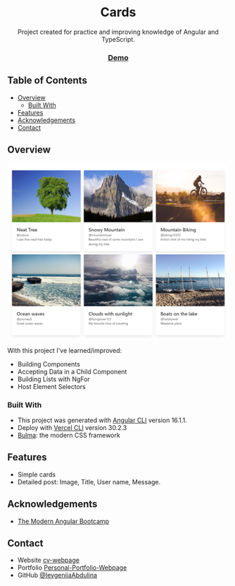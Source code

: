 <h1 align="center">Cards</h1>

<div align="center">
   Project created for practice and improving knowledge of Angular and TypeScript.
</div>

<div align="center">
  <h3>
    <a href="https://cards-sandy-alpha.vercel.app">
      Demo
    </a>
  </h3>
</div>

## Table of Contents

- [Overview](#overview)
  - [Built With](#built-with)
- [Features](#features)
- [Acknowledgements](#acknowledgements)
- [Contact](#contact)

## Overview

<img src="./src/assets/screenshots/cards-screenshot.png" width="600px">

With this project I've learned/improved:

- Building Components
- Accepting Data in a Child Component
- Building Lists with NgFor
- Host Element Selectors

### Built With

- This project was generated with [Angular CLI](https://github.com/angular/angular-cli) version 16.1.1.
- Deploy with [Vercel CLI](https://vercel.com) version 30.2.3
- [Bulma](https://bulma.io/): the modern CSS framework

## Features

- Simple cards
- Detailed post: Image, Title, User name, Message.

## Acknowledgements

- [The Modern Angular Bootcamp](https://www.udemy.com/share/102vm43@kPKjsEC86Z2cm1N7cEMAmpq9YQoyx7o7SNnGaYvWULiDXHnFRZr64mMgoyrYOv78/)

## Contact

- Website [cv-webpage](https://ievgeniiaabdulina.github.io/rsschool-cv/)
- Portfolio [Personal-Portfolio-Webpage](https://ievgeniiaabdulina.github.io/Personal-Portfolio-Webpage/)
- GitHub [@IevgeniiaAbdulina](https://github.com/IevgeniiaAbdulina)
